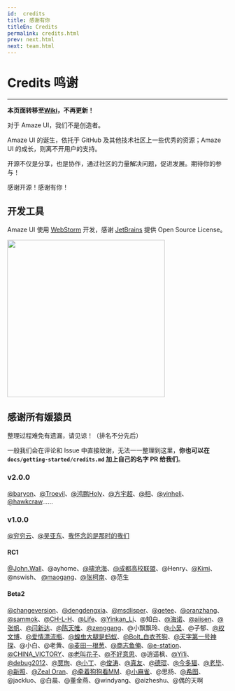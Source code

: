 ```yaml
---
id:  credits
title: 感谢有你
titleEn: Credits
permalink: credits.html
prev: next.html
next: team.html
---
```



# Credits 鸣谢
---

**本页面转移至[Wiki](https://github.com/allmobilize/amazeui/wiki/Credits)，不再更新！**

对于 Amaze UI，我们不是创造者。

Amaze UI 的诞生，依托于 GitHub 及其他技术社区上一些优秀的资源；Amaze UI 的成长，则离不开用户的支持。

开源不仅是分享，也是协作，通过社区的力量解决问题，促进发展。期待你的参与！

感谢开源！感谢有你！

## 开发工具

Amaze UI 使用 [WebStorm](http://www.jetbrains.com/webstorm/) 开发，感谢 [JetBrains](http://www.jetbrains.com/) 提供 Open Source License。

<a href="http://www.jetbrains.com/webstorm/"><img src='/i/docs/webstorm_logo.gif' width="360"></a>


## 感谢所有媛猿员

整理过程难免有遗漏，请见谅！（排名不分先后）

一般我们会在评论和 Issue 中直接致谢，无法一一整理到这里，**你也可以在 `docs/getting-started/credits.md` 加上自己的名字 PR 给我们**。

### v2.0.0

[@baryon](https://github.com/baryon)、[@Troevil](https://github.com/Troevil)、[@鸿鹏Holy](http://weibo.com/2061820421)、[@方宇超](http://t.qq.com/YNFYC1990)、[@相](http://t.qq.com/xiangsubo)、[@yinheli](https://github.com/yinheli)、[@hawkcraw](http://t.qq.com/hawkcraw)……

### v1.0.0

 [@穷穷云](http://www.baidu.com/p/%E7%A9%B7%E7%A9%B7%E4%BA%91)、[@吴亚东](http://t.qq.com/wuyadong2)、[我怀念的是那时的我们](http://t.qq.com/a13572713967)

#### RC1

[@John.Wall](http://t.qq.com/wangzj141)、@ayhome、[@啸沧海](http://t.qq.com/seecool)、[@成都高校联盟](http://www.cdunu.com/)、@Henry、[@Kimi](http://weibo.com/2536228053)、@nswish、
[@maogang](http://t.qq.com/mg_pdd)、[@张柯南](http://t.qq.com/kenan_zhang)、@范生

#### Beta2

[@changeversion](https://github.com/changeversion)、[@dengdengxia](https://github.com/dengdengxia)、[@msdlisper](https://github.com/msdlisper)、[@qetee](https://github.com/qetee)、[@oranzhang](https://github.com/oranzhang)、[@sammok](https://github.com/sammok)、[@CH-L-H](http://weibo.com/10086sb)、[@Life](http://www.tashare.com/)、[@Yinkan_Li](http://weibo.com/liyinkan)、@知白、[@海诺](http://typecho.hainuo.info/)、[@aiisen](http://t.qq.com/aiisen0)、[@张帆](http://t.qq.com/a317549783)、[@闫新达](http://t.qq.com/zhaixiaoda)、[@陈天唯](http://t.qq.com/Sc0rates)、[@zenggang](http://t.qq.com/r530593)、@小飘飘玲、[@小吴](http://t.qq.com/Shawwu)、@子郁、[@权文博](http://t.qq.com/Python__bob)、[@爱情漂流瓶](http://t.qq.com/wosunzhiyuan)、[@蝗虫大腿是蚂蚁](http://weibo.com/236954456)、[@Bolt_白衣苍狗](http://weibo.com/clbolt)、[@天字第一号神探](http://weibo.com/logoove)、@小白、@老黄、[@麦田一根葱](http://www.yuxiaoxi.com/)、[@商志鱼俺](http://weibo.com/bingxuer/)、[@e-station](http://t.qq.com/xujianhai3874/)、[@CHINA_VICTORY](http://weibo.com/512364662)、[@老叫花子](http://weibo.com/512364662)、[@不好意思](http://t.qq.com/nobodywhy)、@逍遥枫、[@Yi1i](http://weibo.com/yi1i)、[@debug2012](http://weibo.com/wanghuan2011)、[@贾珣](jiaxun.jx@gmail.com)、[@小丁](http://www.scsite.cn/mf/)、[@俊涛](http://www.meiyuelexiang.com/)、[@真友](http://amazetpl.sinaapp.com/)、[@德琨](http://www.bangx2.com/)、[@今多猫](http://www.zhaojin97.cn/)、[@老毕](http://imamui.com/?/explore/)、[@新照](http://www.wenboon.com/)、[@Zeal Oran](http://www.rocaloid.org)、[@牵着狗狗看MM](http://www.zjgsq.com/)、[@小麻雀](http://makaiqian.com/)、@思扬、[@希图](http://www.baidu.com/p/ws26ws)、@jackluo、@白晨、@董金燕、@windyang、@aizheshu、@偶的天啊
